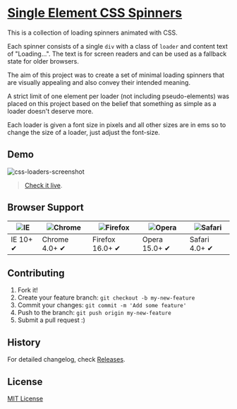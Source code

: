 # [Single Element CSS Spinners](http://projects.lukehaas.me/css-loaders)

This is a collection of loading spinners animated with CSS.

Each spinner consists of a single `div` with a class of `loader` and content text of "Loading...".
The text is for screen readers and can be used as a fallback state for older browsers.

The aim of this project was to create a set of minimal loading spinners that are visually appealing and also convey their intended meaning.

A strict limit of one element per loader (not including pseudo-elements) was placed on this project based on the belief that something as simple as a loader doesn't deserve more.

Each loader is given a font size in pixels and all other sizes are in ems so to change the size of a loader, just adjust the font-size.

## Demo

![css-loaders-screenshot](https://raw.githubusercontent.com/lukehaas/css-loaders/step2/images/css-loaders-screenshot.jpg)

> [Check it live](http://projects.lukehaas.me/css-loaders).

## Browser Support

![IE](https://raw.github.com/alrra/browser-logos/master/internet-explorer/internet-explorer_48x48.png) | ![Chrome](https://raw.github.com/alrra/browser-logos/master/chrome/chrome_48x48.png) | ![Firefox](https://raw.github.com/alrra/browser-logos/master/firefox/firefox_48x48.png) | ![Opera](https://raw.github.com/alrra/browser-logos/master/opera/opera_48x48.png) | ![Safari](https://raw.github.com/alrra/browser-logos/master/safari/safari_48x48.png)
--- | --- | --- | --- | --- |
IE 10+ ✔ | Chrome 4.0+ ✔ | Firefox 16.0+ ✔ | Opera 15.0+ ✔ | Safari 4.0+ ✔ |

## Contributing

1. Fork it!
2. Create your feature branch: `git checkout -b my-new-feature`
3. Commit your changes: `git commit -m 'Add some feature'`
4. Push to the branch: `git push origin my-new-feature`
5. Submit a pull request :)

## History

For detailed changelog, check [Releases](https://github.com/lukehaas/css-loaders/releases).

## License

[MIT License](https://github.com/lukehaas/css-loaders/blob/step2/LICENSE)

